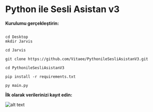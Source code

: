 # Python ile Sesli Asistan v3


**Kurulumu gerçekleştirin:**

<code>
cd Desktop</code>


<code>
mkdir Jarvis
</code>


<code>
cd Jarvis
</code>


<code>
git clone https://github.com/Vitaee/PythonileSesliAsistanV3.git
</code>



<code>
cd PythonileSesliAsistanV3
</code>



<code>
pip install -r requirements.txt
</code>



<code>
py main.py
</code>


**İlk olarak verilerinizi kayıt edin:**

![alt text](https://i.hizliresim.com/ETSnyQ.png)



